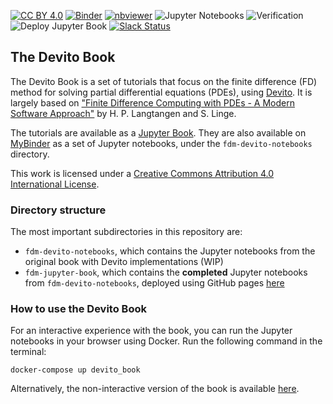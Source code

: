 [cc-by]: http://creativecommons.org/licenses/by/4.0/
[cc-by-shield]: https://img.shields.io/badge/License-CC%20BY%204.0-lightgrey.svg

[![CC BY 4.0][cc-by-shield]][cc-by]
[![Binder](https://mybinder.org/badge_logo.svg)](https://mybinder.org/v2/gh/devitocodes/devito_book/master)
[![nbviewer](https://raw.githubusercontent.com/jupyter/design/master/logos/Badges/nbviewer_badge.svg)](https://nbviewer.jupyter.org/github/devitocodes/devito_book/tree/master/)
![Jupyter Notebooks](https://github.com/devitocodes/devito_book/workflows/Jupyter%20Notebooks/badge.svg)
![Verification](https://github.com/devitocodes/devito_book/workflows/Verification/badge.svg)
![Deploy Jupyter Book](https://github.com/devitocodes/devito_book/workflows/Deploy%20Jupyter%20Book/badge.svg)
[![Slack Status](https://img.shields.io/badge/chat-on%20slack-%2336C5F0)](https://devitocodes.slack.com/join/shared_invite/zt-gtd2yxj9-Y31YKk_7lr9AwfXeL2iMFg#/)


## The Devito Book

The Devito Book is a set of tutorials that focus on the finite difference (FD) method for solving partial differential equations (PDEs), using [Devito](https://github.com/devitocodes/devito). It is largely based on ["Finite Difference Computing with PDEs - A Modern Software Approach"](https://github.com/hplgit/fdm-book) by H. P. Langtangen and S. Linge.

The tutorials are available as a [Jupyter Book](https://devitoproject.org/devito_book). They are also available on [MyBinder](https://mybinder.org/v2/gh/devitocodes/devito_book/master) as a set of Jupyter notebooks, under the `fdm-devito-notebooks` directory.

This work is licensed under a
[Creative Commons Attribution 4.0 International License][cc-by].

### Directory structure

The most important subdirectories in this repository are:

* `fdm-devito-notebooks`, which contains the Jupyter notebooks from the original book with Devito implementations (WIP)
* `fdm-jupyter-book`, which contains the **completed** Jupyter notebooks from `fdm-devito-notebooks`, deployed using GitHub pages [here](https://devitoproject.org/devito_book)

### How to use the Devito Book

For an interactive experience with the book, you can run the Jupyter notebooks in your browser using Docker. Run the following command in the terminal:

```
docker-compose up devito_book
```

Alternatively, the non-interactive version of the book is available [here](https://devitoproject.org/devito_book).
